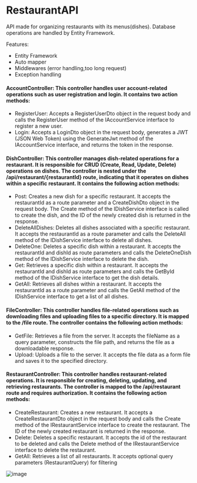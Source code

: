 # RestaurantAPI
API made for organizing restaurants with its menus(dishes). Database operations are handled by Entity Framework.

Features:
- Entity Framework
- Auto mapper
- Middlewares (error handling,too long request)
- Exception handling

#### AccountController: This controller handles user account-related operations such as user registration and login. It contains two action methods:
- RegisterUser: Accepts a RegisterUserDto object in the request body and calls the RegisterUser method of the IAccountService interface to register a new user.
- Login: Accepts a LoginDto object in the request body, generates a JWT (JSON Web Token) using the GenerateJwt method of the IAccountService interface, and returns the token in the response.

#### DishController: This controller manages dish-related operations for a restaurant. It is responsible for CRUD (Create, Read, Update, Delete) operations on dishes. The controller is nested under the /api/restaurant/{restaurantId} route, indicating that it operates on dishes within a specific restaurant. It contains the following action methods:
- Post: Creates a new dish for a specific restaurant. It accepts the restaurantId as a route parameter and a CreateDishDto object in the request body. The Create method of the IDishService interface is called to create the dish, and the ID of the newly created dish is returned in the response.
- DeleteAllDishes: Deletes all dishes associated with a specific restaurant. It accepts the restaurantId as a route parameter and calls the DeleteAll method of the IDishService interface to delete all dishes.
- DeleteOne: Deletes a specific dish within a restaurant. It accepts the restaurantId and dishId as route parameters and calls the DeleteOneDish method of the IDishService interface to delete the dish.
- Get: Retrieves a specific dish within a restaurant. It accepts the restaurantId and dishId as route parameters and calls the GetById method of the IDishService interface to get the dish details.
- GetAll: Retrieves all dishes within a restaurant. It accepts the restaurantId as a route parameter and calls the GetAll method of the IDishService interface to get a list of all dishes.

#### FileController: This controller handles file-related operations such as downloading files and uploading files to a specific directory. It is mapped to the /file route. The controller contains the following action methods:
- GetFile: Retrieves a file from the server. It accepts the fileName as a query parameter, constructs the file path, and returns the file as a downloadable response.
- Upload: Uploads a file to the server. It accepts the file data as a form file and saves it to the specified directory.

#### RestaurantController: This controller handles restaurant-related operations. It is responsible for creating, deleting, updating, and retrieving restaurants. The controller is mapped to the /api/restaurant route and requires authorization. It contains the following action methods:
- CreateRestaurant: Creates a new restaurant. It accepts a CreateRestaurantDto object in the request body and calls the Create method of the IRestaurantService interface to create the restaurant. The ID of the newly created restaurant is returned in the response.
- Delete: Deletes a specific restaurant. It accepts the id of the restaurant to be deleted and calls the Delete method of the IRestaurantService interface to delete the restaurant.
- GetAll: Retrieves a list of all restaurants. It accepts optional query parameters (RestaurantQuery) for filtering


![image](https://github.com/GitMalmoer/RestaurantAPI/assets/113827015/18198c31-d5de-402a-a84c-0b54ff039449)
